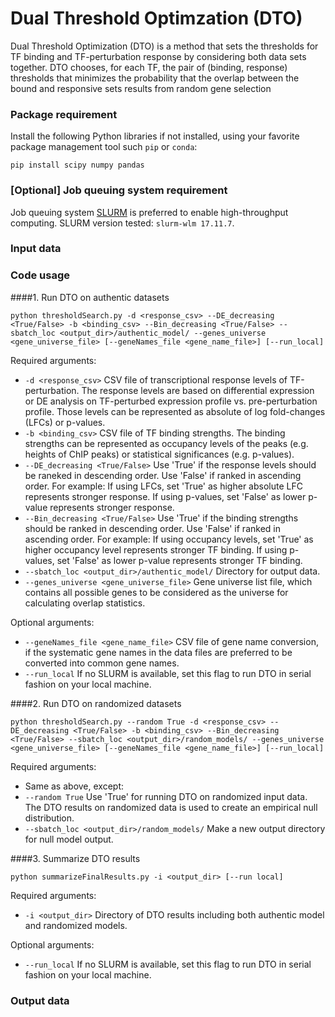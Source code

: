 # Dual Threshold Optimzation (DTO)
Dual Threshold Optimization (DTO) is a method that sets the thresholds for TF binding and TF-perturbation response by considering both data sets together. DTO chooses, for each TF, the pair of (binding, response) thresholds that minimizes the probability that the overlap between the bound and responsive sets results from random gene selection

### Package requirement
Install the following Python libraries if not installed, using your favorite package management tool such `pip` or `conda`:
```
pip install scipy numpy pandas
```

### [Optional] Job queuing system requirement
Job queuing system [SLURM](http://slurm.schedmd.com/documentation.html) is preferred to enable high-throughput computing. SLURM version tested: `slurm-wlm 17.11.7`.  


### Input data

### Code usage
####1. Run DTO on authentic datasets
```
python thresholdSearch.py -d <response_csv> --DE_decreasing <True/False> -b <binding_csv> --Bin_decreasing <True/False> --sbatch_loc <output_dir>/authentic_model/ --genes_universe <gene_universe_file> [--geneNames_file <gene_name_file>] [--run_local]
```
Required arguments:
- `-d <response_csv>` CSV file of transcriptional response levels of TF-perturbation. The response levels are based on differential expression or DE analysis on TF-perturbed expression profile vs. pre-perturbation profile. Those levels can be represented as absolute of log fold-changes (LFCs) or p-values.
- `-b <binding_csv>` CSV file of TF binding strengths. The binding strengths can be represented as occupancy levels of the peaks (e.g. heights of ChIP peaks) or statistical significances (e.g. p-values).
- `--DE_decreasing <True/False>` Use 'True' if the response levels should be raneked in descending order. Use 'False' if ranked in ascending order. For example: If using LFCs, set 'True' as higher absolute LFC represents stronger response. If using p-values, set 'False' as lower p-value represents stronger response.
- `--Bin_decreasing <True/False>` Use 'True' if the binding strengths should be ranked in descending order. Use 'False' if ranked in ascending order. For example: If using occupancy levels, set 'True' as higher occupancy level represents stronger TF binding. If using p-values, set 'False' as lower p-value represents stronger TF binding.
- `--sbatch_loc <output_dir>/authentic_model/` Directory for output data.
- `--genes_universe <gene_universe_file>` Gene universe list file, which contains all possible genes to be considered as the universe for calculating overlap statistics.

Optional arguments: 
- `--geneNames_file <gene_name_file>` CSV file of gene name conversion, if the systematic gene names in the data files are preferred to be converted into common gene names.
- `--run_local` If no SLURM is available, set this flag to run DTO in serial fashion on your local machine.

####2. Run DTO on randomized datasets
```
python thresholdSearch.py --random True -d <response_csv> --DE_decreasing <True/False> -b <binding_csv> --Bin_decreasing <True/False> --sbatch_loc <output_dir>/random_models/ --genes_universe <gene_universe_file> [--geneNames_file <gene_name_file>] [--run_local]
```
Required arguments:
- Same as above, except:
- `--random True` Use 'True' for running DTO on randomized input data. The DTO results on randomized data is used to create an empirical null distribution.
- `--sbatch_loc <output_dir>/random_models/` Make a new output directory for null model output.

####3. Summarize DTO results
```
python summarizeFinalResults.py -i <output_dir> [--run local]
```
Required arguments:
- `-i <output_dir>` Directory of DTO results including both authentic model and randomized models.

Optional arguments:
- `--run_local` If no SLURM is available, set this flag to run DTO in serial fashion on your local machine.

### Output data
